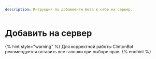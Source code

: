 ```yaml
--- 
description: Интрукция по добавлентю бота к себе на сервер.  
---
```


# Добавить на сервер



{% hint style="warning" %}
Для корректной работы ClintonBot рекомендуется оставить все галочки при выборе прав.
{% endhint %}
